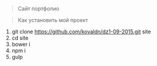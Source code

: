 > Сайт портфолио

> Как установить мой проект

1. git clone https://github.com/kovaldn/dz1-09-2015.git site
2. cd site
3. bower i
4. npm i
5. gulp